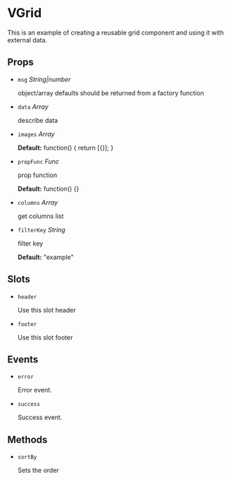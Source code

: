 
# VGrid
This is an example of creating a reusable grid component and using it with external data.

## Props


- `msg` *String|number*

  object/array defaults should be returned from a factory function

  

- `data` *Array*

  describe data

  

- `images` *Array*

  

  **Default:**  function() { return [{}]; }

- `propFunc` *Func*

  prop function

  **Default:**  function() {}

- `columns` *Array*

  get columns list

  

- `filterKey` *String*

  filter key

  **Default:**  "example"


## Slots
- `header`

  Use this slot header      

- `footer`

  Use this slot footer      


## Events
- `error`

  Error event.      

- `success`

  Success event.      



## Methods

- `sortBy`

  Sets the order      


